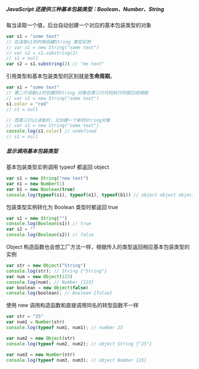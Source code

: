 ##### JavaScript 还提供三种基本包装类型：Boolean、Number、String

每当读取一个值，后台自动创建一个对应的基本包装类型的对象

```JavaScript
var s1 = "some text"
// 在读取s1的时候创建String 类型实例
// var s1 = new String("some text")
// var s2 = s1.substring(2)
// s1 = null
var s2 = s1.substring(2) // "me text"
```

引用类型和基本包装类型的区别就是**生命周期**。

```JavaScript
var s1 = "some text"
// 第二行读取s1时创建的String 对象在第三行代码执行时就已经销毁
// var s1 = new String("some text")
s1.color = "red"
// s1 = null

// 而第三行s1读取时，又创建一个新的String对象
// var s1 = new String("some text")
console.log(s1.color) // undefined
// s1 = null
```

##### 显示调用基本包装类型

基本包装类型实例调用 typeof 都返回 object

```JavaScript
var s1 = new String("new text")
var n1 = new Number(1)
var b1 = new Boolean(true)
console.log(typeof(s1), typeof(n1), typeof(b1)) // object object object
```

包装类型实例转化为 Boolean 类型时都返回 true

```JavaScript
var s1 = new String("")
console.log(Boolean(s1)) // true
var s2 = ""
console.log(Boolean(s2)) // false
```

Object 构造函数也会想工厂方法一样，根据传入的类型返回相应基本包装类型的实例

```JavaScript
var str = new Object("String")
console.log(str); // String {"String"}
var num = new Object(123)
console.log(num); // Number {123}
var boolean = new Object(false)
console.log(boolean); // Boolean {false}
```

使用 new 调用构造函数和直接调用同名的转型函数不一样

```JavaScript
var str = "25"
var num1 = Number(str)
console.log(typeof num1, num1); // number 25

var num2 = new Object(str)
console.log(typeof num2, num2); // object String {"25"}

var num3 = new Number(str)
console.log(typeof num3, num3); // object Number {25}
```
